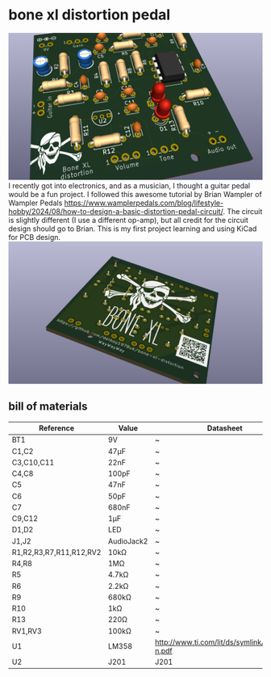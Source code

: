 # bone xl distortion pedal
![BoneXL](front.png)
I recently got into electronics, and as a musician, I thought a guitar pedal would be a fun project. I followed this awesome tutorial by Brian Wampler of Wampler 
Pedals https://www.wamplerpedals.com/blog/lifestyle-hobby/2024/08/how-to-design-a-basic-distortion-pedal-circuit/. The circuit is slightly different (I use a 
different op-amp), but all credit for the circuit design should go to Brian. This is my first project learning and using KiCad for PCB design.
![back.png](back.png)

## bill of materials

| Reference               | Value      | Datasheet                                     | Footprint                                                                                        | Qty | DNP |
|-------------------------|------------|-----------------------------------------------|--------------------------------------------------------------------------------------------------|-----|-----|
| BT1                     | 9V         | ~                                             | standard_symbols:THT_Wire_Holes_x2                                                               | 1   |     |
| C1,C2                   | 47µF       | ~                                             | Capacitor_THT:CP_Radial_D4.0mm_P1.50mm                                                           | 2   |     |
| C3,C10,C11              | 22nF       | ~                                             | Capacitor_THT:C_Disc_D3.0mm_W2.0mm_P2.50mm                                                       | 3   |     |
| C4,C8                   | 100pF      | ~                                             | Capacitor_THT:C_Disc_D3.0mm_W2.0mm_P2.50mm                                                       | 2   |     |
| C5                      | 47nF       | ~                                             | Capacitor_THT:C_Disc_D3.0mm_W2.0mm_P2.50mm                                                       | 1   |     |
| C6                      | 50pF       | ~                                             | Capacitor_THT:C_Disc_D3.0mm_W2.0mm_P2.50mm                                                       | 1   |     |
| C7                      | 680nF      | ~                                             | Capacitor_THT:C_Disc_D3.0mm_W2.0mm_P2.50mm                                                       | 1   |     |
| C9,C12                  | 1µF        | ~                                             | Capacitor_THT:C_Disc_D3.0mm_W2.0mm_P2.50mm                                                       | 2   |     |
| D1,D2                   | LED        | ~                                             | LED_THT:LED_D3.0mm                                                                               | 2   |     |
| J1,J2                   | AudioJack2 | ~                                             | standard_symbols:THT_Offboard_Audio                                                              | 2   |     |
| R1,R2,R3,R7,R11,R12,RV2 | 10kΩ       | ~                                             | Resistor_THT:R_Axial_DIN0207_L6.3mm_D2.5mm_P7.62mm_Horizontal,standard_symbols:THT_Wire_Holes_x3 | 7   |     |
| R4,R8                   | 1MΩ        | ~                                             | Resistor_THT:R_Axial_DIN0207_L6.3mm_D2.5mm_P7.62mm_Horizontal                                    | 2   |     |
| R5                      | 4.7kΩ      | ~                                             | Resistor_THT:R_Axial_DIN0207_L6.3mm_D2.5mm_P7.62mm_Horizontal                                    | 1   |     |
| R6                      | 2.2kΩ      | ~                                             | Resistor_THT:R_Axial_DIN0207_L6.3mm_D2.5mm_P7.62mm_Horizontal                                    | 1   |     |
| R9                      | 680kΩ      | ~                                             | Resistor_THT:R_Axial_DIN0207_L6.3mm_D2.5mm_P7.62mm_Horizontal                                    | 1   |     |
| R10                     | 1kΩ        | ~                                             | Resistor_THT:R_Axial_DIN0207_L6.3mm_D2.5mm_P7.62mm_Horizontal                                    | 1   |     |
| R13                     | 220Ω       | ~                                             | Resistor_THT:R_Axial_DIN0207_L6.3mm_D2.5mm_P7.62mm_Horizontal                                    | 1   |     |
| RV1,RV3                 | 100kΩ      | ~                                             | standard_symbols:THT_Wire_Holes_x3                                                               | 2   |     |
| U1                      | LM358      | http://www.ti.com/lit/ds/symlink/lm2904-n.pdf | Package_DIP:DIP-8_W7.62mm                                                                        | 1   |     |
| U2                      | J201       | J201                                          | footprints:TO-92-3_4P58X4P58_ONS                                                                 | 1   |     |


